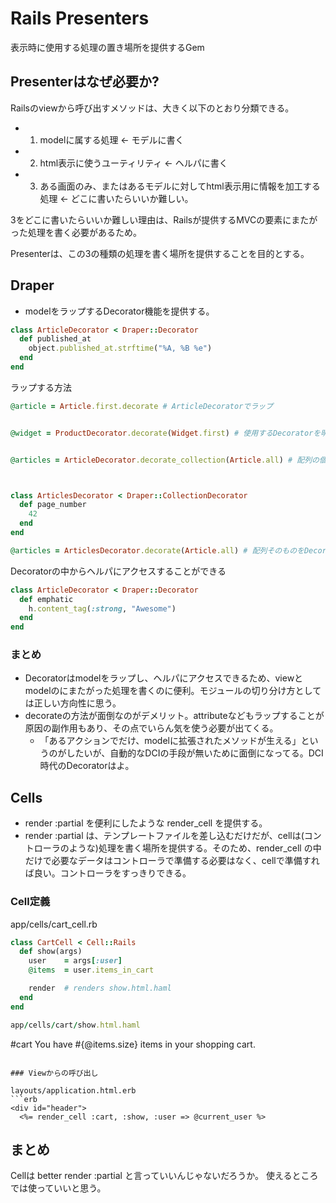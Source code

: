 # Rails Presenters

表示時に使用する処理の置き場所を提供するGem

## Presenterはなぜ必要か?

Railsのviewから呼び出すメソッドは、大きく以下のとおり分類できる。

* 1. modelに属する処理 <- モデルに書く
* 2. html表示に使うユーティリティ <- ヘルパに書く
* 3. ある画面のみ、またはあるモデルに対してhtml表示用に情報を加工する処理 <- どこに書いたらいいか難しい。

3をどこに書いたらいいか難しい理由は、Railsが提供するMVCの要素にまたがった処理を書く必要があるため。

Presenterは、この3の種類の処理を書く場所を提供することを目的とする。




## Draper

* modelをラップするDecorator機能を提供する。

```ruby
class ArticleDecorator < Draper::Decorator
  def published_at
    object.published_at.strftime("%A, %B %e")
  end
end
```


ラップする方法


```ruby
@article = Article.first.decorate # ArticleDecoratorでラップ


@widget = ProductDecorator.decorate(Widget.first) # 使用するDecoratorを明示的に指定


@articles = ArticleDecorator.decorate_collection(Article.all) # 配列の個々の要素をDecorate



class ArticlesDecorator < Draper::CollectionDecorator
  def page_number
    42
  end
end

@articles = ArticlesDecorator.decorate(Article.all) # 配列そのものをDecorate

```

Decoratorの中からヘルパにアクセスすることができる

```ruby
class ArticleDecorator < Draper::Decorator
  def emphatic
    h.content_tag(:strong, "Awesome")
  end
end
```

### まとめ
* Decoratorはmodelをラップし、ヘルパにアクセスできるため、viewとmodelのにまたがった処理を書くのに便利。モジュールの切り分け方としては正しい方向性に思う。
* decorateの方法が面倒なのがデメリット。attributeなどもラップすることが原因の副作用もあり、その点でいらん気を使う必要が出てくる。
  * 「あるアクションでだけ、modelに拡張されたメソッドが生える」というのがしたいが、自動的なDCIの手段が無いために面倒になってる。DCI時代のDecoratorはよ。




## Cells

* render :partial を便利にしたような render_cell を提供する。
* render :partial は、テンプレートファイルを差し込むだけだが、cellは(コントローラのような)処理を書く場所を提供する。そのため、render_cell の中だけで必要なデータはコントローラで準備する必要はなく、cellで準備すれば良い。コントローラをすっきりできる。


### Cell定義

app/cells/cart_cell.rb

```ruby
class CartCell < Cell::Rails
  def show(args)
    user    = args[:user]
    @items  = user.items_in_cart

    render  # renders show.html.haml
  end
end

app/cells/cart/show.html.haml

```
#cart
  You have #{@items.size} items in your shopping cart.
```

### Viewからの呼び出し

layouts/application.html.erb
```erb
<div id="header">
  <%= render_cell :cart, :show, :user => @current_user %>
```

## まとめ

Cellは better render :partial と言っていいんじゃないだろうか。
使えるところでは使っていいと思う。



